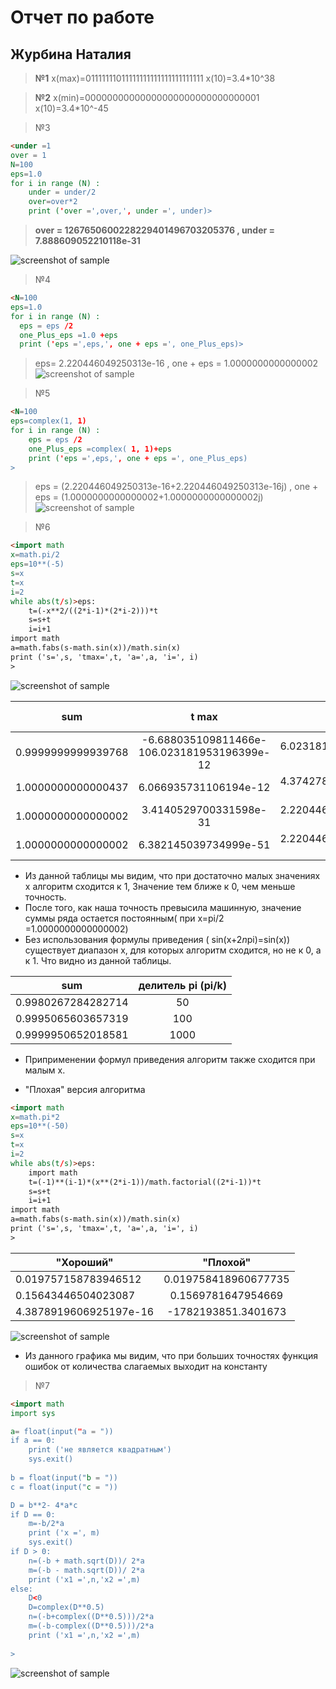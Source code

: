
# Отчет по работе 
## Журбина Наталия
>**№1**
x(max)=01111111011111111111111111111111
x(10)=3.4*10^38

> **№2**
x(min)=00000000000000000000000000000001
x(10)=3.4*10^-45

> №3
```html
<under =1 
over = 1 
N=100 
eps=1.0 
for i in range (N) : 
    under = under/2 
    over=over*2 
    print ('over =',over,', under =', under)>
```

>  **over = 1267650600228229401496703205376 , under = 7.888609052210118e-31**

![screenshot of sample](https://pp.userapi.com/c831109/v831109606/5e576/TG9STKqiFu4.jpg)

> №4 
```html
<N=100 
eps=1.0 
for i in range (N) : 
  eps = eps /2 
  one_Plus_eps =1.0 +eps 
  print ('eps =',eps,', one + eps =', one_Plus_eps)>
```

> eps= 2.220446049250313e-16 , one + eps = 1.0000000000000002
![screenshot of sample](https://pp.userapi.com/c840621/v840621606/4aba1/VfcjlknBpnY.jpg)

> №5
```html
<N=100 
eps=complex(1, 1) 
for i in range (N) : 
	eps = eps /2 
	one_Plus_eps =complex( 1, 1)+eps 
	print ('eps =',eps,', one + eps =', one_Plus_eps)
>
```

> eps = (2.220446049250313e-16+2.220446049250313e-16j) , one + eps = (1.0000000000000002+1.0000000000000002j)
![screenshot of sample](https://pp.userapi.com/c841325/v841325606/58178/uSgyAP_gDTU.jpg)

> №6

```html
<import math
x=math.pi/2
eps=10**(-5) 
s=x 
t=x 
i=2 
while abs(t/s)>eps: 
	t=(-x**2/((2*i-1)*(2*i-2)))*t 
	s=s+t 
	i=i+1 
import math
a=math.fabs(s-math.sin(x))/math.sin(x)
print ('s=',s, 'tmax=',t, 'a=',a, 'i=', i)
>
```
![screenshot of sample](https://pp.userapi.com/c830309/v830309599/5c47f/TGcNxy_BYMw.jpg)

| sum   | t max             | ошибка | степень eps |
| ------------- |:------------------:| -----:| -----:|
| 0.9999999999939768    | -6.688035109811466e-106.023181953196399e-12    |  6.023181953196399e-12 | -8 |
| 1.0000000000000437    | 6.066935731106194e-12 |   4.374278717023117e-14 | -10|
| 1.0000000000000002 | 3.4140529700331598e-31    |   2.220446049250313e-16 | -30|
|1.0000000000000002 | 6.382145039734999e-51 | 2.220446049250313e-16 | -50|

- Из данной таблицы мы видим, что при достаточно малых значениях х алгоритм сходится к 1, 
 Значение тем ближе к 0, чем меньше  точность.
- После того, как наша точность превысила машинную, значение суммы ряда остается постоянным( при х=pi/2 =1.0000000000000002)
- Без использования формулы приведения ( sin(x+2*n*pi)=sin(x)) существует диапазон х, для которых алгоритм сходится, но не к 0, а к 1. Что видно из данной таблицы.


| sum      | делитель pi (pi/k)  | 
| ------------- |:--------------:| 
| 0.9980267284282714    | 50  | 
| 0.9995065603657319  | 100 |   
| 0.9999950652018581  | 1000  |

- Приприменении формул приведения алгоритм также сходится при малым х.
 

-  "Плохая" версия алгоритма
```html
<import math
x=math.pi*2
eps=10**(-50) 
s=x 
t=x 
i=2 
while abs(t/s)>eps: 
	import math
	t=(-1)**(i-1)*(x**(2*i-1))/math.factorial((2*i-1))*t 
	s=s+t 
	i=i+1 
import math
a=math.fabs(s-math.sin(x))/math.sin(x)
print ('s=',s, 'tmax=',t, 'a=',a, 'i=', i)
>
```
| "Хороший"       | "Плохой"                | 
| ------------- |:------------------:| 
| 0.019757158783946512     | 0.019758418960677735    | 
| 0.15643446504023087     | 0.1569781647954669 |   
| 4.3878919606925197e-16  | -1782193851.3401673        |   

![screenshot of sample](https://pp.userapi.com/c841620/v841620599/603a8/ckUbyODGDmU.jpg)

-  Из данного графика мы видим, что при больших точностях функция ошибок от количества слагаемых выходит на константу

> №7
```html
<import math
import sys

a= float(input("a = "))
if a == 0:
	print ('не является квадратным')
	sys.exit()
	
b = float(input("b = "))
c = float(input("c = "))

D = b**2- 4*a*c
if D == 0:
	m=-b/2*a
	print ('x =', m) 
	sys.exit()
if D > 0: 
	n=(-b + math.sqrt(D))/ 2*a
	m=(-b - math.sqrt(D))/ 2*a
	print ('x1 =',n,'x2 =',m)
else:
	D<0
	D=complex(D**0.5)
	n=(-b+complex((D**0.5)))/2*a
	m=(-b-complex((D**0.5)))/2*a
	print ('x1 =',n,'x2 =',m)
    
>
```

![screenshot of sample](https://pp.userapi.com/c840322/v840322599/240cc/6wb2_sZ4Bf0.jpg)

